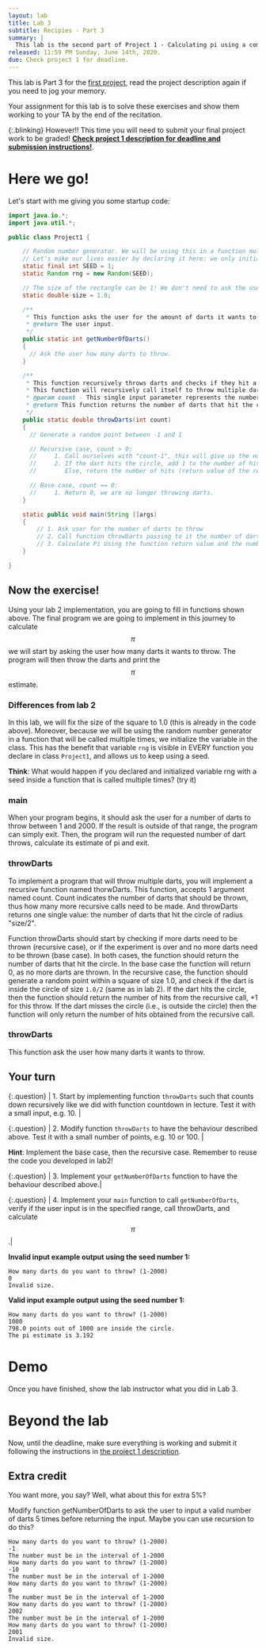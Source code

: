 ```yaml
---
layout: lab
title: Lab 3
subtitle: Recipies - Part 3
summary: |
  This lab is the second part of Project 1 - Calculating pi using a computer simulation. Organizing the code we wrote in previous labs into functions, and generating a user input number of points to calculate pi.
released: 11:59 PM Sunday, June 14th, 2020.
due: Check project 1 for deadline.
---
```


<script src='https://cdnjs.cloudflare.com/ajax/libs/mathjax/2.7.5/latest.js?config=TeX-MML-AM_CHTML' async></script>


This lab is Part 3 for the [first project]({{site.baseurl}}/projects/01), read the project description again if you need to jog your memory.

Your assignment for this lab is to solve these exercises and show them working to your TA by the end of the recitation.

{:.blinking}
However!! This time you will need to submit your final project work to be graded! [**Check project 1 description for deadline and submission instructions!**]({{site.baseurl}}/projects/01).

# Here we go!
Let's start with me giving you some startup code:

```java
import java.io.*;
import java.util.*;

public class Project1 {

    // Random number generator. We will be using this in a function multiple times.
    // Let's make our lives easier by declaring it here: we only initialize it once! and can use it everywhere.
    static final int SEED = 1;
    static Random rng = new Random(SEED);

    // The size of the rectangle can be 1! We don't need to ask the user.
    static double size = 1.0;

    /**
     * This function asks the user for the amount of darts it wants to throw.
     * @return The user input.
     */
    public static int getNumberOfDarts()
    {
      // Ask the user how many darts to throw.
    }

    /**
     * This function recursively throws darts and checks if they hit a circle of radius "size/2".
     * This function will recursively call itself to throw multiple darts.
     * @param count - This single input parameter represents the number of darts to throw
     * @return This function returns the number of darts that hit the circle.
     */
    public static double throwDarts(int count)
    {
      // Generate a random point between -1 and 1

      // Recursive case, count > 0:
      //     1. Call ourselves with "count-1", this will give us the number of hits of the remaining "count-1 darts".
      //     2. If the dart hits the circle, add 1 to the number of hits (return value of the recursive call).
      //        Else, return the number of hits (return value of the recursive call).

      // Base case, count == 0:
      //     1. Return 0, we are no longer throwing darts.
    }

    static public void main(String []args)
    {
        // 1. Ask user for the number of darts to throw
        // 2. Call function throwDarts passing to it the number of darts that we want to run.
        // 3. Calculate Pi Using the function return value and the number of darts we threw.
    }

}
```

## Now the exercise!

Using your lab 2 implementation, you are going to fill in functions shown above.
The final program we are going to implement in this journey to calculate $$\pi$$ we will start by asking the user how many darts it wants to throw.
The program will then throw the darts and print the $$\pi$$ estimate.


### Differences from lab 2

In this lab, we will fix the size of the square to 1.0 (this is already in the code above).
Moreover, because we will be using the random number generator in a function that will be called multiple times, we initialize the variable in the class. This has the benefit that variable `rng` is visible in EVERY function you declare in class `Project1`, and allows us to keep using a seed.

**Think**: What would happen if you declared and initialized variable rng with a seed inside a function that is called multiple times? (try it)


### main
When your program begins, it should ask the user for a number of darts to throw between 1 and 2000. If the result is outside of that range, the program can simply exit.
Then, the program will run the requested number of dart throws, calculate its estimate of pi and exit.

### throwDarts

To implement a program that will throw multiple darts, you will implement a recursive function named thorwDarts. This function, accepts 1 argument named count. Count indicates the number of darts that should be thrown, thus how many more recursive calls need to be made. And throwDarts returns one single value: the number of darts that hit the circle of radius "size/2".

Function throwDarts should start by checking if more darts need to be thrown (recursive case), or if the experiment is over and no more darts need to be thrown (base case). In both cases, the function should return the number of darts that hit the circle. In the base case the function will return 0, as no more darts are thrown. In the recursive case, the function should generate a random point within a square of size 1.0, and check if the dart is inside the circle of size `1.0/2` (same as in lab 2). If the dart hits the circle, then the function should return the number of hits from the recursive call, +1 for this throw. If the dart misses the circle (i.e., is outside the circle) then the function will only return the number of hits obtained from the recursive call.

### throwDarts

This function ask the user how many darts it wants to throw.

## Your turn

{:.question}
| 1. Start by implementing function `throwDarts` such that counts down recursively like we did with function countdown in lecture. Test it with a small input, e.g. 10. |

{:.question}
| 2. Modify function `throwDarts` to have the behaviour described above. Test it with a small number of points, e.g. 10 or 100. |

**Hint**: Implement the base case, then the recursive case. Remember to reuse the code you developed in lab2!

{:.question}
| 3. Implement your `getNumberOfDarts` function to have the behaviour described above.|

{:.question}
| 4. Implement your `main` function to call `getNumberOfDarts`, verify if the user input is in the specified range, call throwDarts, and calculate $$\pi$$.|

**Invalid input example output using the seed number 1:**
```
How many darts do you want to throw? (1-2000)
0
Invalid size.
```

**Valid input example output using the seed number 1:**
```
How many darts do you want to throw? (1-2000)
1000
798.0 points out of 1000 are inside the circle.
The pi estimate is 3.192
```

# Demo

Once you have finished, show the lab instructor what you did in Lab 3.

# Beyond the lab

Now, until the deadline, make sure everything is working and submit it following the instructions in [the project 1 description]({{site.baseurl}}/projects/01).

## Extra credit

You want more, you say? Well, what about this for extra 5%?

Modify function getNumberOfDarts to ask the user to input a valid number of darts 5 times before returning the input.
Maybe you can use recursion to do this?

```
How many darts do you want to throw? (1-2000)
-1
The number must be in the interval of 1-2000
How many darts do you want to throw? (1-2000)
-10
The number must be in the interval of 1-2000
How many darts do you want to throw? (1-2000)
0
The number must be in the interval of 1-2000
How many darts do you want to throw? (1-2000)
2002
The number must be in the interval of 1-2000
How many darts do you want to throw? (1-2000)
2001
Invalid size.
```
